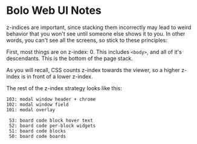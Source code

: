 Bolo Web UI Notes
=================

z-indices are important, since stacking them incorrectly may lead
to weird behavior that you won't see until someone else shows it
to you.  In other words, you can't see all the screens, so stick
to these principles:

First, most things are on z-index: 0.  This includes `<body>`, and
all of it's descendants.  This is the bottom of the page stack.

As you will recall, CSS counts z-index towards the viewer, so a
higher z-index is in front of a lower z-index.

The rest of the z-index strategy looks like this:

    103: modal window header + chrome
    102: modal window field
    101: modal overlay

     53: board code block hover text
     52: board code per-block widgets
     51: board code blocks
     50: board code boards
